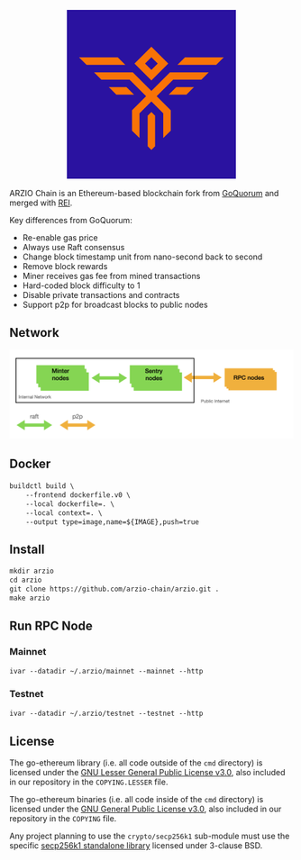 <!-- # ![logo.svg](./logo.svg) -->
<p align="center"><img src="logo.svg"  width="300"></p>

ARZIO Chain is an Ethereum-based blockchain fork from [GoQuorum](https://github.com/ConsenSys/quorum) and merged with [REI](https://github.com/reichain/rei).

Key differences from GoQuorum:

- Re-enable gas price
- Always use Raft consensus
- Change block timestamp unit from nano-second back to second
- Remove block rewards
- Miner receives gas fee from mined transactions
- Hard-coded block difficulty to 1
- Disable private transactions and contracts
- Support p2p for broadcast blocks to public nodes

## Network

![network.png](./docs/network.png)

## Docker

```shell
buildctl build \
    --frontend dockerfile.v0 \
    --local dockerfile=. \
    --local context=. \
    --output type=image,name=${IMAGE},push=true
```

## Install

```shell
mkdir arzio
cd arzio
git clone https://github.com/arzio-chain/arzio.git .
make arzio
```

## Run RPC Node

### Mainnet

```shell
ivar --datadir ~/.arzio/mainnet --mainnet --http
```

### Testnet

```shell
ivar --datadir ~/.arzio/testnet --testnet --http
```

## License

The go-ethereum library (i.e. all code outside of the `cmd` directory) is licensed under the
[GNU Lesser General Public License v3.0](https://www.gnu.org/licenses/lgpl-3.0.en.html), also
included in our repository in the `COPYING.LESSER` file.

The go-ethereum binaries (i.e. all code inside of the `cmd` directory) is licensed under the
[GNU General Public License v3.0](https://www.gnu.org/licenses/gpl-3.0.en.html), also included
in our repository in the `COPYING` file.

Any project planning to use the `crypto/secp256k1` sub-module must use the specific [secp256k1 standalone library](https://github.com/ConsenSys/goquorum-crypto-secp256k1) licensed under 3-clause BSD.
